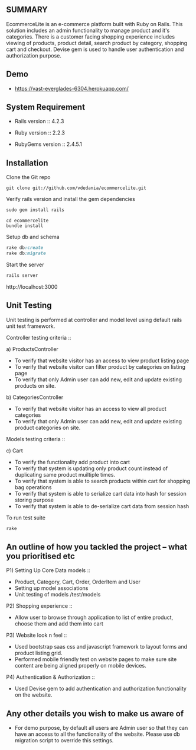 SUMMARY
------------

EcommerceLite is an e-commerce platform built with Ruby on Rails. This solution includes an admin functionality to manage product and it's categories. There is a customer facing shopping experience includes viewing of products, product detail, search product by category, shopping cart and checkout. Devise gem is used to handle user authentication and authorization purpose.

Demo
-----

* https://vast-everglades-6304.herokuapp.com/


System Requirement
-------------------

* Rails version :: 4.2.3

* Ruby version :: 2.2.3

* RubyGems version :: 2.4.5.1


Installation
------------

Clone the Git repo

```shell
git clone git://github.com/vdedania/ecommercelite.git
```

Verify rails version and install the gem dependencies

```ruby
sudo gem install rails
```

```shell
cd ecommercelite
bundle install
```
Setup db and schema

```ruby
rake db:create
rake db:migrate
```

Start the server
```ruby
rails server
```

http://localhost:3000


Unit Testing
------------

Unit testing is performed at controller and model level using default rails unit test framework.

Controller testing criteria ::

a) ProductsController

   - To verify that website visitor has an access to view product listing page
   - To verify that website visitor can filter product by categories on listing page
   - To verify that only Admin user can add new, edit and update existing products on site.

b) CategoriesController

   - To verify that website visitor has an access to view all product categories
   - To verify that only Admin user can add new, edit and update existing product categories on site.


Models testing criteria ::

c) Cart

   - To verify the functionality add product into cart
   - To verify that system is updating only product count instead of duplicating same product muiltiple times.
   - To verify that system is able to search products within cart for shopping bag operations
   - To verify that system is able to serialize cart data into hash for session storing purpose
   - To verify that system is able to de-serialize cart data from session hash



To run test suite
```ruby
rake
```


An outline of how you tackled the project – what you prioritised etc
---------------------------------------------------------------------

P1) Setting Up Core Data models ::

   - Product, Category, Cart, Order, OrderItem and User
   - Setting up model associations
   - Unit testing of models /test/models

P2) Shopping experience ::

   - Allow user to browse through application to list of entire product, choose them and add them into cart

P3) Website look n feel ::

   - Used bootstrap saas css and javascript framework to layout forms and product listing grid.
   - Performed mobile friendly test on website pages to make sure site content are being aligned properly on mobile devices.

P4) Authentication & Authorization ::

   - Used Devise gem to add authentication and authorization functionality on the website.


Any other details you wish to make us aware of
--------------------------------------------------

   - For demo purpose, by default all users are Admin user so that they can have an access to all the functionality of the website. Please use db migration script to override this settings.
